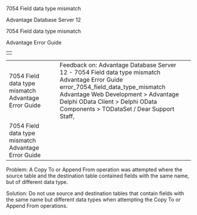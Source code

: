 7054 Field data type mismatch




Advantage Database Server 12  

7054 Field data type mismatch

Advantage Error Guide

|  |
| --- |
|  |

|  |  |  |  |  |
| --- | --- | --- | --- | --- |
| 7054 Field data type mismatch  Advantage Error Guide |  |  | Feedback on: Advantage Database Server 12 - 7054 Field data type mismatch Advantage Error Guide error\_7054\_field\_data\_type\_mismatch Advantage Web Development > Advantage Delphi OData Client > Delphi OData Components > TODataSet / Dear Support Staff, |  |
| 7054 Field data type mismatch  Advantage Error Guide |  |  |  |  |

Problem: A Copy To or Append From operation was attempted where the source table and the destination table contained fields with the same name, but of different data type.

Solution: Do not use source and destination tables that contain fields with the same name but different data types when attempting the Copy To or Append From operations.